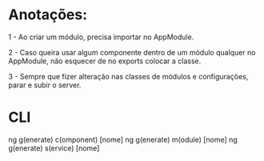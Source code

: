 # Anotações:

1 - Ao criar um módulo, precisa importar no AppModule.

2 - Caso queira usar algum componente dentro de um módulo qualquer 
	no AppModule, não esquecer de no exports colocar a classe.
	
3 - Sempre que fizer alteração nas classes de módulos e configurações,
parar e subir o server.

# CLI

ng g(enerate) c(omponent) [nome]
ng g(enerate) m(odule) [nome]
ng g(enerate) s(ervice) [nome]